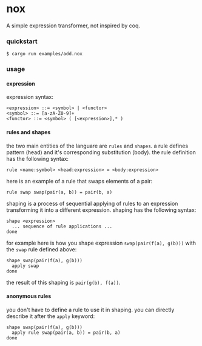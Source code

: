 # nox

A simple expression transformer, not inspired by coq.

### quickstart

```console
$ cargo run examples/add.nox
```

### usage

#### expression

expression syntax:

```
<expression> ::= <symbol> | <functor>
<symbol> ::= [a-zA-Z0-9]+
<functor> ::= <symbol> ( [<expression>],* )
```

#### rules and shapes

the two main entities of the languare are `rules` and `shapes`. a rule defines pattern (head) and it's corresponding substitution (body). the rule definition has the following syntax:

```
rule <name:symbol> <head:expression> = <body:expression>
```

here is an example of a rule that swaps elements of a pair:

```
rule swap swap(pair(a, b)) = pair(b, a)
```

shaping is a process of sequential applying of rules to an expression transforming it into a different expression. shaping has the following syntax:

```
shape <expression>
  ... sequence of rule applications ...
done
```

for example here is how you shape expression `swap(pair(f(a), g(b)))` with the `swap` rule defined above:

```
shape swap(pair(f(a), g(b)))
  apply swap
done
```

the result of this shaping is `pair(g(b), f(a))`.

#### anonymous rules

you don't have to define a rule to use it in shaping. you can directly describe it after the `apply` keyword:

```
shape swap(pair(f(a), g(b)))
  apply rule swap(pair(a, b)) = pair(b, a)
done
```
